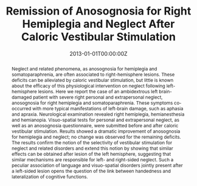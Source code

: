 ---
abstract: Neglect and related phenomena, as anosognosia for hemiplegia and somatoparaphrenia, are often associated to right-hemisphere lesions. These deficits can be alleviated by caloric vestibular stimulation, but little is known about the efficacy of this physiological intervention on neglect following left-hemisphere lesions. Here we report the case of an ambidextrous left brain-damaged patient with severe right personal and extrapersonal neglect, anosognosia for right hemiplegia and somatoparaphrenia. These symptoms co-occurred with more typical manifestations of left-brain damage, such as aphasia and apraxia. Neurological examination revealed right hemiplegia, hemianesthesia and hemianopia. Visuo-spatial tests for personal and extrapersonal neglect, as well as an anosognosia questionnaire, were submitted before and after caloric vestibular stimulation. Results showed a dramatic improvement of anosognosia for hemiplegia and neglect; no change was observed for the remaining deficits. The results confirm the notion of the selectivity of vestibular stimulation for neglect and related disorders and extend this notion by showing that similar effects can be obtained after lesion of the left hemisphere, suggesting that similar mechanisms are responsible for left- and right-sided neglect. Such a peculiar association of language and visuo-spatial disorders jointly present after a left-sided lesion opens the question of the link between handedness and lateralization of cognitive functions.
authors:
- admin
- Gilles Rode
- François Cotton
- Alessandro Farnè
- Yves Rossetti
- Sophie Jacquin-Courtois
date: "2013-01-01T00:00:00Z"
doi: "10.3233/RNN-120236"
featured: false
image:
  caption: 'Image credit: [**Unsplash**](https://unsplash.com/photos/jdD8gXaTZsc)'
  focal_point: ""
  preview_only: true
projects: []
publication: 'Restorative Neurology and Neuroscience, 31(1):19-24'
publication_short: "Restor Neurol Neurosci, 31(1):19-24"
publication_types:
- "2"
publishDate: "2013-01-01T00:00:00Z"
slides: 
summary:
tags: [anosognosia, hemiplegia, hemispatial neglect, left-sided lesion, caloric vestibular stimulation]
title: Remission of Anosognosia for Right Hemiplegia and Neglect After Caloric Vestibular Stimulation
url_code: ""
url_dataset: ""
url_pdf: "https://www.researchgate.net/publication/233395021_Remission_of_anosognosia_for_right_hemiplegia_and_neglect_after_caloric_vestibular_stimulation"
url_poster: ""
url_project: ""
url_slides: ""
url_source: ""
url_video: ""
---